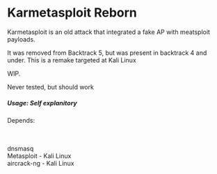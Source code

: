 Karmetasploit Reborn
===============
Karmetasploit is an old attack that integrated a fake AP with meatsploit payloads. 

It was removed from Backtrack 5, but was present in backtrack 4 and under. This is a remake targeted at Kali Linux 


WIP.


Never tested, but should work



##### Usage: Self explanitory





Depends:

<br><br>dnsmasq
<br>Metasploit - Kali Linux
<br>aircrack-ng - Kali Linux
